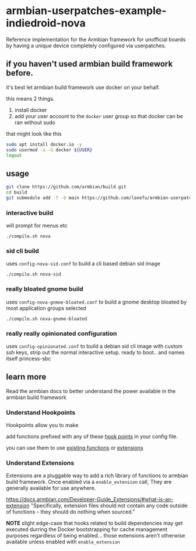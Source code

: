 # armbian-userpatches-example-indiedroid-nova
Reference implementation for the Armbian framework for unofficial boards by having a unique device completely configured via userpatches.


## if you haven't used armbian build framework before.

it's best let armbian build framework use docker on your behalf.

this means 2 things.

1. install docker
1. add your user account to the `docker` user group so that docker can be ran without sudo

that might look like this

```bash
sudo apt install docker.io -y
sudo usermod -a -G docker ${USER}
logout
```

## usage

```bash
git clone https://github.com/armbian/build.git
cd build
git submodule add -f -b main https://github.com/lanefu/armbian-userpatches-example-indiedroid-nova.git userpatches
```

### interactive build

will prompt for menus etc

```
./compile.sh nova
```

### sid cli build

uses `config-nova-sid.conf` to build a cli based debian sid image

`./compile.sh nova-sid`

### really bloated gnome build

uses `config-nova-gnmoe-bloated.conf` to build a gnome desktop bloated by most application groups selected

`./compile.sh nova-gnome-bloated`

### really really opinionated configuration

uses `config-opinionated.conf` to build a debian sid cli image with custom ssh keys, strip out the normal interactive setup.  ready to boot.. and names itself princess-sbc



## learn more

Read the armbian docs to better understand the power available in the armbian build framework


### Understand Hookpoints

Hookpoints allow you to make

add functions prefixed with any of these [hook points](https://docs.armbian.com/Developer-Guide_Extensions-Hooks/) in your config file.

you can use them to use [existing functions](https://github.com/armbian/build/tree/main/lib/functions) or [extensions](https://docs.armbian.com/Developer-Guide_Extensions/)

### Understand Extensions

Extensions are a pluggable way to add a rich library of functions to armbian build framework.   Once enabled via a `enable_extension` call, They are generally available for use anywhere.

https://docs.armbian.com/Developer-Guide_Extensions/#what-is-an-extension      "Specifically, extension files should not contain any code outside of functions – they should do nothing when sourced."

**NOTE** slight edge-case that hooks related to build dependencies may get executed durring the Docker bootstrapping for cache management purposes regardless of being enabled... those extensions aren't otherwise available unless enabled with `enable_extension`
